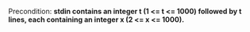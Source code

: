 Precondition: **stdin contains an integer t (1 <= t <= 1000) followed by t lines, each containing an integer x (2 <= x <= 1000).**